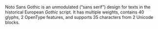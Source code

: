 Noto Sans Gothic is an unmodulated (“sans serif”) design for texts in the historical European _Gothic_ script. It has multiple weights, contains 40 glyphs, 2 OpenType features, and supports 35 characters from 2 Unicode blocks.